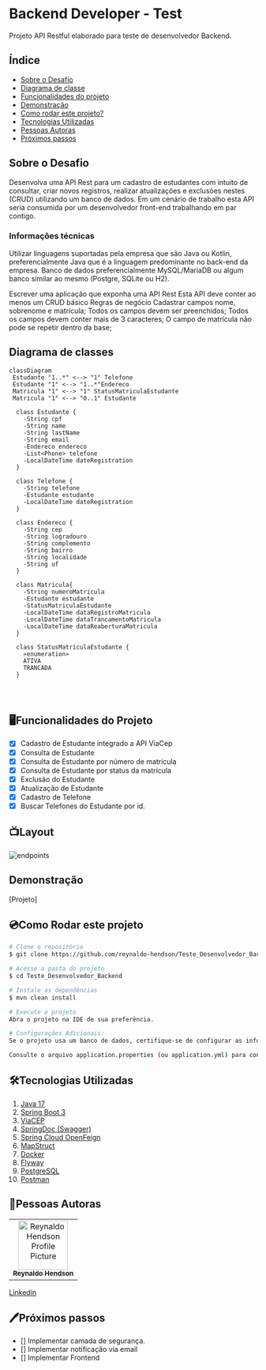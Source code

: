 # Backend Developer - Test

Projeto API Restful elaborado para teste de desenvolvedor Backend.

## Índice
- <a href="#sobreDescricao">Sobre o Desafio</a>
- <a href="#diagrama">Diagrama de classe</a>
- <a href="#funcionalidades">Funcionalidades do projeto</a>
- <a href="#demonstracao">Demonstração</a>
- <a href="#rodar">Como rodar este projeto?</a>
- <a href="#tecnologias">Tecnologias Utilizadas</a>
- <a href="#autoras">Pessoas Autoras</a>
- <a href="#proximospassos">Próximos passos</a>

<h2 id="sobreDescricao">Sobre o Desafio</h2>
Desenvolva uma API Rest para um cadastro de estudantes com intuito de consultar, criar novos registros, realizar atualizações e exclusões nestes (CRUD) utilizando um banco de dados. Em um cenário de trabalho esta API seria consumida por um desenvolvedor front-end trabalhando em par contigo.

<h3>Informações técnicas</h3>

Utilizar linguagens suportadas pela empresa que são Java ou Kotlin, preferencialmente Java que é a linguagem predominante no back-end da empresa. Banco de dados preferencialmente MySQL/MariaDB ou algum banco similar ao mesmo (Postgre, SQLite ou H2).

Escrever uma aplicação que exponha uma API Rest
Esta API deve conter ao menos um CRUD básico
Regras de negócio
Cadastrar campos nome, sobrenome e matrícula;
Todos os campos devem ser preenchidos;
Todos os campos devem conter mais de 3 caracteres;
O campo de matrícula não pode se repetir dentro da base;

<h2 id="diagrama">Diagrama de classes</h2>

```mermaid
classDiagram
 Estudante "1..*" <--> "1" Telefone
 Estudante "1" <--> "1..*"Endereco 
 Matricula "1" <--> "1" StatusMatriculaEstudante
 Matricula "1" <--> "0..1" Estudante

  class Estudante {
    -String cpf
    -String name
    -String lastName
    -String email
    -Endereco endereco
    -List<Phone> telefone
    -LocalDateTime dateRegistration
  }

  class Telefone {
    -String telefone
    -Estudante estudante
    -LocalDateTime dateRegistration
  }

  class Endereco {
    -String cep
    -String logradouro
    -String complemento
    -String bairro
    -String localidade
    -String uf
  }

  class Matricula{
    -String numeroMatricula
    -Estudante estudante
    -StatusMatriculaEstudante
    -LocalDateTime dataRegistroMatricula
    -LocalDateTime dataTrancamentoMatricula
    -LocalDateTime dataReaberturaMatricula
  }

  class StatusMatriculaEstudante {
    «enumeration»
    ATIVA
    TRANCADA
  }


 
```

<h2 id = "funcionalidades"> 🖥️Funcionalidades do Projeto </h2>

- [x] Cadastro de Estudante integrado a API ViaCep
- [x] Consulta de Estudante 
- [x] Consulta de Estudante por número de matrícula
- [x] Consulta de Estudante por status da matrícula
- [x] Exclusão do Estudante
- [x] Atualização de Estudante
- [x] Cadastro de Telefone
- [x] Buscar Telefones do Estudante por id.

## 📺Layout
![endpoints](https://github.com/reynaldo-hendson/Teste_Desenvolvedor_Backend/assets/80369346/816e046f-4641-4b59-9df6-a4ece0742131)

<h2 id="demonstracao"> Demonstração </h2>

[Projeto]


<h2 id="rodar">💿Como Rodar este projeto</h2>

```bash
# Clone o repositório 
$ git clone https://github.com/reynaldo-hendson/Teste_Desenvolvedor_Backend.git

# Acesse a pasta do projeto
$ cd Teste_Desenvolvedor_Backend

# Instale as dependências
$ mvn clean install

# Execute o projeto
Abra o projeto na IDE de sua preferência.

# Configurações Adicionais:
Se o projeto usa um banco de dados, certifique-se de configurar as informações de conexão no arquivo de configuração.

Consulte o arquivo application.properties (ou application.yml) para configurar outras propriedades da aplicação, como porta, URL da base de dados, é os ambientes.

```
<h2 id="tecnologias">🛠️Tecnologias Utilizadas</h2>

1. [Java 17](https://www.java.com/pt-BR/)
2. [Spring Boot 3](https://spring.io/projects/spring-boot)
3. [ViaCEP](https://viacep.com.br/)
4. [SpringDoc (Swagger)](https://springdoc.org/)
5. [Spring Cloud OpenFeign](https://docs.spring.io/spring-cloud-openfeign/docs/current/reference/html/)
6. [MapStruct](https://mapstruct.org/)
7. [Docker](https://www.docker.com/)
8. [Flyway](https://www.red-gate.com/products/flyway/community/)
9. [PostgreSQL](https://www.postgresql.org/)
10. [Postman](https://www.postman.com/)

<h2 id="autoras">👤Pessoas Autoras</h2>

<table>
  <tr>
    <td align="center">
      <a href="#">
        <img src="https://avatars.githubusercontent.com/u/80369346?s=400&u=54e1acd301770d2fb4f98f840bc764a71294cfbc&v=4" width="100px;" alt="Reynaldo Hendson Profile Picture"/><br>
        <sub>
          <b>Reynaldo Hendson</b>
        </sub>
      </a>
    </td>
  </tr>
</table>

[Linkedin](https://www.linkedin.com/in/reynaldo-hendson/)

<h2 id="proximospassos"> 🖊️Próximos passos </h2>

- [] Implementar camada de segurança.
- [] Implementar notificação via email
- [] Implementar Frontend

